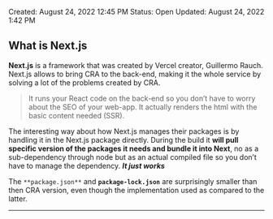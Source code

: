Created: August 24, 2022 12:45 PM
Status: Open
Updated: August 24, 2022 1:42 PM

## What is Next.js

**Next.js** is a framework that was created by Vercel creator, Guillermo Rauch. Next.js allows to bring CRA to the back-end, making it the whole service by solving a lot of the problems created by CRA.

> It runs your React code on the back-end so you don’t have to worry about the SEO of your web-app. It actually renders the html with the basic content needed (SSR).
> 

The interesting way about how Next.js manages their packages is by handling it in the Next.js package directly. During the build it **will pull specific version of the packages it needs and bundle it into Next**, no as a sub-dependency through node but as an actual compiled file so you don’t have to manage the dependency. ***It just works*** 

The `**package.json**` and **`package-lock.json`** are surprisingly smaller than then CRA version, even though the implementation used as compared to the latter.

---
